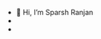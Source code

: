 - 👋 Hi, I’m Sparsh Ranjan
- 
- 
      

<!---
Captain-Sparsh/Captain-Sparsh is a ✨ special ✨ repository because its `README.md` (this file) appears on your GitHub profile.
You can click the Preview link to take a look at your changes.
--->
